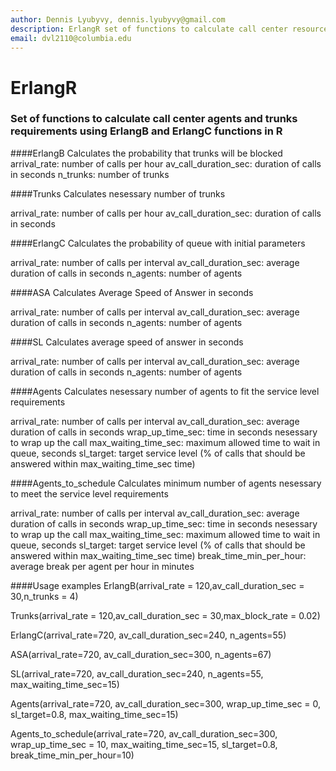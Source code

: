 ```yaml
---
author: Dennis Lyubyvy, dennis.lyubyvy@gmail.com
description: ErlangR set of functions to calculate call center resources
email: dvl2110@columbia.edu
---
```

# ErlangR

### Set of functions to calculate call center agents and trunks requirements using ErlangB and ErlangC functions in R

####ErlangB 
Calculates the probability that trunks will be blocked
arrival_rate: number of calls per hour
av_call_duration_sec: duration of calls in seconds
n_trunks: number of trunks
    
####Trunks 
Calculates nesessary number of trunks

arrival_rate: number of calls per hour
av_call_duration_sec: duration of calls in seconds
    
 
####ErlangC 
Calculates the probability of queue with initial parameters
    
arrival_rate: number of calls per interval
av_call_duration_sec: average duration of calls in seconds
n_agents: number of agents

####ASA 
Calculates Average Speed of Answer in seconds
    
arrival_rate: number of calls per interval
av_call_duration_sec: average duration of calls in seconds
n_agents: number of agents
    
####SL
Calculates average speed of answer in seconds
    
arrival_rate: number of calls per interval
av_call_duration_sec: average duration of calls in seconds
n_agents: number of agents

####Agents
Calculates nesessary number of agents to fit the service level requirements
    
arrival_rate: number of calls per interval
av_call_duration_sec: average duration of calls in seconds
wrap_up_time_sec: time in seconds nesessary to wrap up the call
max_waiting_time_sec: maximum allowed time to wait in queue, seconds
sl_target: target service level (% of calls that should be answered within max_waiting_time_sec time)
    

####Agents_to_schedule
Calculates minimum number of agents nesessary to meet the service level requirements
    
arrival_rate: number of calls per interval
av_call_duration_sec: average duration of calls in seconds
wrap_up_time_sec: time in seconds nesessary to wrap up the call
max_waiting_time_sec: maximum allowed time to wait in queue, seconds
sl_target: target service level (% of calls that should be answered within max_waiting_time_sec time)
break_time_min_per_hour: average break per agent per hour in minutes
    

####Usage examples
ErlangB(arrival_rate = 120,av_call_duration_sec = 30,n_trunks = 4)

Trunks(arrival_rate = 120,av_call_duration_sec = 30,max_block_rate = 0.02)

ErlangC(arrival_rate=720, av_call_duration_sec=240, n_agents=55)

ASA(arrival_rate=720, av_call_duration_sec=300, n_agents=67)

SL(arrival_rate=720, av_call_duration_sec=240, n_agents=55, max_waiting_time_sec=15)

Agents(arrival_rate=720, av_call_duration_sec=300, wrap_up_time_sec = 0, sl_target=0.8, max_waiting_time_sec=15)

Agents_to_schedule(arrival_rate=720, av_call_duration_sec=300, wrap_up_time_sec = 10, max_waiting_time_sec=15, sl_target=0.8, break_time_min_per_hour=10)

